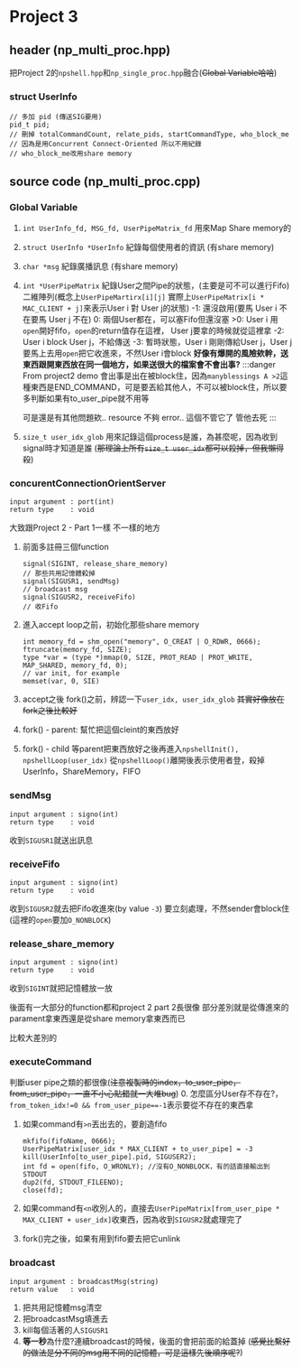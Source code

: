 # Project 3

## header (np_multi_proc.hpp)
把Project 2的`npshell.hpp`和`np_single_proc.hpp`融合(~~Global Variable哈哈~~)

### struct UserInfo
```=cpp
// 多加 pid (傳送SIG要用)
pid_t pid;
// 刪掉 totalCommandCount, relate_pids, startCommandType, who_block_me
// 因為是用Concurrent Connect-Oriented 所以不用紀錄
// who_block_me改用share memory
```

## source code (np_multi_proc.cpp)

### Global Variable
1. `int UserInfo_fd, MSG_fd, UserPipeMatrix_fd`
    用來Map Share memory的
    
2. `struct UserInfo *UserInfo`
    紀錄每個使用者的資訊 (有share memory)

3. `char *msg`
    紀錄廣播訊息 (有share memory)

4. `int *UserPipeMatrix`
    紀錄User之間Pipe的狀態，(主要是可不可以進行Fifo)
    二維陣列(概念上`UserPipeMartirx[i][j]` 實際上`UserPipeMatrix[i * MAC_CLIENT + j]`來表示User i 對 User j的狀態)
    -1: 還沒啟用(要馬 User i 不在要馬 User j 不在)
     0: 兩個User都在，可以塞Fifo但還沒塞
    \>0: User i 用`open`開好fifo，`open`的return值存在這裡， User j要拿的時候就從這裡拿
    -2: User i block User j，不給傳送
    -3: 暫時狀態，User i 剛剛傳給User j，User j要馬上去用`open`把它收進來，不然User i會block
    **好像有爆開的風險欸幹，送東西跟開東西放在同一個地方，如果送很大的檔案會不會出事?**
    :::danger
    From project2 demo
    會出事是出在被block住，因為`manyblessings A >2`這種東西是END_COMMAND，可是要丟給其他人，不可以被block住，所以要多判斷如果有to_user_pipe就不用等
    
    可是還是有其他問題欸.. resource 不夠 error.. 這個不管它了 管他去死
    :::

5. `size_t user_idx_glob`
    用來記錄這個process是誰，為甚麼呢，因為收到signal時才知道是誰
    (~~那理論上所有`size_t user_idx`都可以殺掉，但我懶得殺~~)

### concurentConnectionOrientServer
```=cpp
input argument : port(int)
return type    : void
```
大致跟Project 2 - Part 1一樣
不一樣的地方
1. 前面多註冊三個function
    ```=cpp
    signal(SIGINT, release_share_memory)
    // 那些共用記憶體殺掉
    signal(SIGUSR1, sendMsg)
    // broadcast msg
    signal(SIGUSR2, receiveFifo)
    // 收Fifo
    ```

2. 進入accept loop之前，初始化那些share memory
    ```=cpp
    int memory_fd = shm_open("memory", O_CREAT | O_RDWR, 0666);
    ftruncate(memory_fd, SIZE);
    type *var = (type *)mmap(0, SIZE, PROT_READ | PROT_WRITE, MAP_SHARED, memory_fd, 0);
    // var init, for example
    memset(var, 0, SIE)
    ```

3. accept之後 fork()之前，辨認一下`user_idx, user_idx_glob`
   ~~其實好像放在fork之後比較好~~
   
4. fork() - parent:
    幫忙把這個cleint的東西放好

5. fork() - child
    等parent把東西放好之後再進入`npshellInit(), npshellLoop(user_idx)`
    從`npshellLoop()`離開後表示使用者登，殺掉UserInfo，ShareMemory，FIFO


### sendMsg
```=cpp
input argument : signo(int)
return type    : void
```
收到`SIGUSR1`就送出訊息

### receiveFifo
```=cpp
input argument : signo(int)
return type    : void
```
收到`SIGUSR2`就去把Fifo收進來(by value `-3`)
要立刻處理，不然sender會block住(這裡的`open`要加`O_NONBLOCK`)

### release_share_memory
```=cpp
input argument : signo(int)
return type    : void
```
收到`SIGINT`就把記憶體放一放


後面有一大部分的function都和project 2 part 2長很像
部分差別就是從傳進來的parament拿東西還是從share memory拿東西而已

比較大差別的
### executeCommand
判斷user pipe之類的都很像(~~注意複製時的index，to_user_pipe，from_user_pipe，一直不小心貼錯就一大堆bug~~)
0. 怎麼區分User存不存在?，`from_token_idx!=0 && from_user_pipe==-1`表示要從不存在的東西拿

1. 如果command有`>n`丟出去的，要創造fifo
    ```=cpp
    mkfifo(fifoName, 0666);
    UserPipeMatrix[user_idx * MAX_CLIENT + to_user_pipe] = -3
    kill(UserInfo[to_user_pipe].pid, SIGUSER2);
    int fd = open(fifo, O_WRONLY); //沒有O_NONBLOCK，有的話直接輸出到STDOUT
    dup2(fd, STDOUT_FILEENO);
    close(fd);
    ```
2. 如果command有`<n`收別人的，直接去`UserPipeMatrix[from_user_pipe * MAX_CLIENT + user_idx]`收東西，因為收到`SIGUSR2`就處理完了

3. fork()完之後，如果有用到fifo要去把它unlink

### broadcast
```=cpp
input argument : broadcastMsg(string)
return value   : void
```
1. 把共用記憶體msg清空
2. 把broadcastMsg填進去
3. kill每個活著的人`SIGUSR1`
4. **等一秒**為什麼?連續broadcast的時候，後面的會把前面的給蓋掉
   (~~感覺比繫好的做法是分不同的msg用不同的記憶體，可是這樣先後順序呢?~~)

